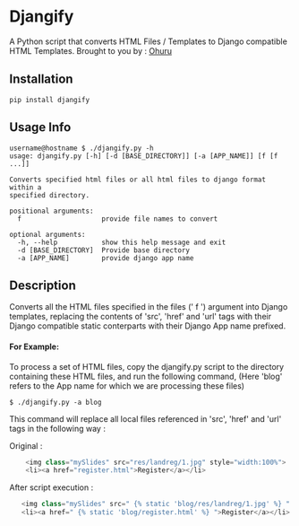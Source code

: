 # Djangify
A Python script that converts HTML Files / Templates to Django compatible HTML Templates. 
Brought to you by : <a href="https://ohuru.tech/">Ohuru</a>

## Installation

    pip install djangify

## Usage Info
    
    username@hostname $ ./djangify.py -h
    usage: djangify.py [-h] [-d [BASE_DIRECTORY]] [-a [APP_NAME]] [f [f ...]]

    Converts specified html files or all html files to django format within a
    specified directory.

    positional arguments:
      f                    provide file names to convert

    optional arguments:
      -h, --help           show this help message and exit
      -d [BASE_DIRECTORY]  Provide base directory
      -a [APP_NAME]        provide django app name
    
## Description
Converts all the HTML files specified in the files (' f ') argument into Django templates, replacing the contents of 'src', 'href' and 'url' tags with their Django compatible static conterparts with their Django App name prefixed.

#### For Example:
To process a set of HTML files, copy the djangify.py script to the directory containing these HTML files, and run the following command, (Here 'blog' refers to the App name for which we are processing these files)
    
    $ ./djangify.py -a blog
  
This command will replace all local files referenced in 'src', 'href' and 'url' tags in the following way :
  
Original :
```python
    <img class="mySlides" src="res/landreg/1.jpg" style="width:100%">
    <li><a href="register.html">Register</a></li>
```

After script execution :
 ```python
    <img class="mySlides" src=" {% static 'blog/res/landreg/1.jpg' %} " style="width:100%">
    <li><a href=" {% static 'blog/register.html' %} ">Register</a></li>
```
